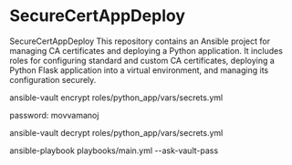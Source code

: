 # SecureCertAppDeploy
SecureCertAppDeploy  This repository contains an Ansible project for managing CA certificates and deploying a Python application. It includes roles for configuring standard and custom CA certificates, deploying a Python Flask application into a virtual environment, and managing its configuration securely.




ansible-vault encrypt roles/python_app/vars/secrets.yml  

password: movvamanoj

ansible-vault decrypt roles/python_app/vars/secrets.yml

ansible-playbook playbooks/main.yml --ask-vault-pass
